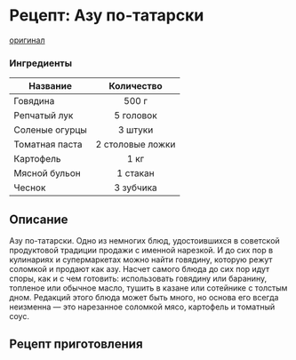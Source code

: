 # Рецепт: Азу по-татарски
[оригинал](https://eda.ru/recepty/vypechka-deserty/brauni-brownie-20955)

### Ингредиенты
| Название        	| Количество  |
| -------------   	            |:-----------------:|
| Говядина  	| 500 г 		|
| Репчатый лук 	| 5 головок      	|
| Соленые огурцы	| 3 штуки   	|
| Томатная паста	| 2 столовые ложки   	|
| Картофель	| 1 кг     	|
| Мясной бульон	| 1 стакан     	|
| Чеснок	| 3 зубчика    	|

## Описание

Азу по-татарски. Одно из немногих блюд, удостоившихся в советской продуктовой традиции продажи с именной нарезкой. И до сих пор в кулинариях и супермаркетах можно найти говядину, которую режут соломкой и продают как азу. Насчет самого блюда до сих пор идут споры, как и с чем готовить: использовать говядину или баранину, топленое или обычное масло, тушить в казане или сотейнике с толстым дном. Редакций этого блюда может быть много, но основа его всегда неизменна — это нарезанное соломкой мясо, картофель и томатный соус.

## Рецепт приготовления